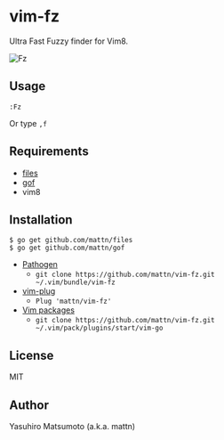 # vim-fz

Ultra Fast Fuzzy finder for Vim8.

![Fz](https://raw.githubusercontent.com/mattn/vim-fz/master/screenshot.gif)

## Usage

```
:Fz
```

Or type `,f`

## Requirements

* [files](https://github.com/mattn/files)
* [gof](https://github.com/mattn/gof)
* vim8

## Installation

```
$ go get github.com/mattn/files
$ go get github.com/mattn/gof
```

*  [Pathogen](https://github.com/tpope/vim-pathogen)
    * `git clone https://github.com/mattn/vim-fz.git ~/.vim/bundle/vim-fz`
*  [vim-plug](https://github.com/junegunn/vim-plug)
    * `Plug 'mattn/vim-fz'`
*  [Vim packages](http://vimhelp.appspot.com/repeat.txt.html#packages)
    * `git clone https://github.com/mattn/vim-fz.git ~/.vim/pack/plugins/start/vim-go`

## License

MIT

## Author

Yasuhiro Matsumoto (a.k.a. mattn)
